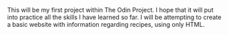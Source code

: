 This will be my first project within The Odin Project. I hope that it will put into practice all the skills I have learned so far. I will be attempting to create a basic website with information regarding recipes, using only HTML.